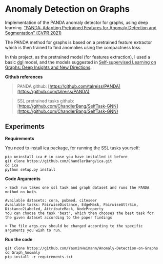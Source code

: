 # Anomaly Detection on Graphs

Implementation of the PANDA anomaly detector for graphs, using deep learning.
[“PANDA: Adapting Pretrained Features for Anomaly Detection and Segmentation” (CVPR 2021)](https://arxiv.org/pdf/2010.05903.pdf)

The PANDA method for graphs is based on a pretrained feature extractor 
which is then trained to find anomalies using the compactness loss. 

In this project, as the pretrained model (for features extraction), I used a basic [dgl](https://www.dgl.ai/) model, 
and the models suggested in [Self-supervised Learning on Graphs:
Deep Insights and New Directions](https://arxiv.org/pdf/2006.10141.pdf).

**Github references**

>PANDA github: [https://github.com/talreiss/PANDA](https://github.com/talreiss/PANDA)

>SSL pretrained tasks github: [https://github.com/ChandlerBang/SelfTask-GNN](https://github.com/ChandlerBang/SelfTask-GNN)


**Experiments**
---


**Requirements**

You need to install ica package, for running the SSL tasks yourself:
```
pip uninstall ica # in case you have installed it before
git clone https://github.com/ChandlerBang/ica.git 
cd ica
python setup.py install
```
**Code Arguments** 
```
> Each run takes one ssl task and graph dataset and runs the PANDA method on both.

Available datasets: cora, pubmed, citeseer
Available tasks: PairwiseDistance, EdgeMask, PairwiseAttrSim, Distance2Labeled, AttributeMask, NodeProperty
You can choose the task 'best', which then chooses the best task for the given dataset according to the paper findings

> The file args.csv should be changed according to the specific arguments you wish to run.
```
**Run the code**
```
git clone https://github.com/YasminHeimann/Anomaly-Detection-on-Graphs
cd Graph_Anomaly
pip install -r requirements.txt
```
